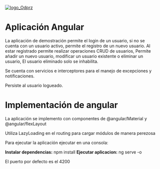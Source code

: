 ﻿


[![logo_Odprz](https://user-content.gitlab-static.net/7c4eaa91dc957404baa533572ba737deb63db039/68747470733a2f2f692e696d6775722e636f6d2f466c66774d4d692e706e67)](https://user-content.gitlab-static.net/7c4eaa91dc957404baa533572ba737deb63db039/68747470733a2f2f692e696d6775722e636f6d2f466c66774d4d692e706e67)

# Aplicación Angular

La aplicación de demostración permite el login de un usuario, si no se cuenta con un usuario activo, permite el registro de un nuevo usuario.
 Al estar registrado permite realizar  operaciones CRUD de usuarios,
Permite añadir un nuevo usuario, modificar un usuario existente o eliminar un usuario, El usuario eliminado solo se inhabilita.

Se cuenta con servicios e interceptores para el manejo de excepciones y notificaciones.

Persiste al usuario logueado.  


# Implementación de angular


La aplicación se implemento con componentes de @angular/Material y @angular/flexLayout

Utiliza LazyLoading en el routing para cargar módulos de manera perezosa


Para ejecutar la aplicación ejecutar en una consola:

**Instalar dependencias:** npm install
**Ejecutar aplicacion:** ng serve -o

El puerto por defecto es el 4200


